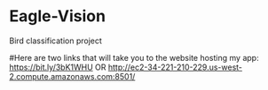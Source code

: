 # Eagle-Vision
Bird classification project

#Here are two links that will take you to the website hosting my app:
https://bit.ly/3bK1WHU
OR
http://ec2-34-221-210-229.us-west-2.compute.amazonaws.com:8501/
